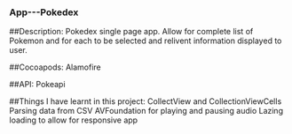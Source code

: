 ### App---Pokedex

##Description: 
Pokedex single page app. Allow for complete list of Pokemon and for each to be selected and relivent information displayed to user.

##Cocoapods:
Alamofire

##API:
Pokeapi

##Things I have learnt in this project:
CollectView and CollectionViewCells
Parsing data from CSV
AVFoundation for playing and pausing audio
Lazing loading to allow for responsive app
